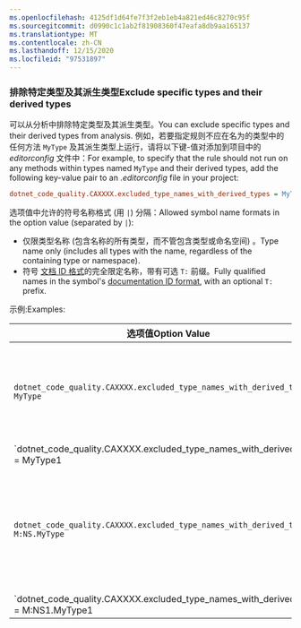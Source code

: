```yaml
---
ms.openlocfilehash: 4125df1d64fe7f3f2eb1eb4a821ed46c8270c95f
ms.sourcegitcommit: d0990c1c1ab2f81908360f47eafa8db9aa165137
ms.translationtype: MT
ms.contentlocale: zh-CN
ms.lasthandoff: 12/15/2020
ms.locfileid: "97531897"
---
```

### <a name="exclude-specific-types-and-their-derived-types"></a><span data-ttu-id="964cf-101">排除特定类型及其派生类型</span><span class="sxs-lookup"><span data-stu-id="964cf-101">Exclude specific types and their derived types</span></span>

<span data-ttu-id="964cf-102">可以从分析中排除特定类型及其派生类型。</span><span class="sxs-lookup"><span data-stu-id="964cf-102">You can exclude specific types and their derived types from analysis.</span></span> <span data-ttu-id="964cf-103">例如，若要指定规则不应在名为的类型中的任何方法 `MyType` 及其派生类型上运行，请将以下键-值对添加到项目中的 *editorconfig* 文件中：</span><span class="sxs-lookup"><span data-stu-id="964cf-103">For example, to specify that the rule should not run on any methods within types named `MyType` and their derived types, add the following key-value pair to an *.editorconfig* file in your project:</span></span>

```ini
dotnet_code_quality.CAXXXX.excluded_type_names_with_derived_types = MyType
```

<span data-ttu-id="964cf-104">选项值中允许的符号名称格式 (用 `|`) 分隔：</span><span class="sxs-lookup"><span data-stu-id="964cf-104">Allowed symbol name formats in the option value (separated by `|`):</span></span>

- <span data-ttu-id="964cf-105">仅限类型名称 (包含名称的所有类型，而不管包含类型或命名空间) 。</span><span class="sxs-lookup"><span data-stu-id="964cf-105">Type name only (includes all types with the name, regardless of the containing type or namespace).</span></span>
- <span data-ttu-id="964cf-106">符号 [文档 ID 格式](../../docs/csharp/programming-guide/xmldoc/processing-the-xml-file.md#id-strings)的完全限定名称，带有可选 `T:` 前缀。</span><span class="sxs-lookup"><span data-stu-id="964cf-106">Fully qualified names in the symbol's [documentation ID format](../../docs/csharp/programming-guide/xmldoc/processing-the-xml-file.md#id-strings), with an optional `T:` prefix.</span></span>

<span data-ttu-id="964cf-107">示例:</span><span class="sxs-lookup"><span data-stu-id="964cf-107">Examples:</span></span>

| <span data-ttu-id="964cf-108">选项值</span><span class="sxs-lookup"><span data-stu-id="964cf-108">Option Value</span></span> | <span data-ttu-id="964cf-109">总结</span><span class="sxs-lookup"><span data-stu-id="964cf-109">Summary</span></span> |
| --- | --- |
|`dotnet_code_quality.CAXXXX.excluded_type_names_with_derived_types = MyType` | <span data-ttu-id="964cf-110">匹配名为的所有类型 `MyType` 及其所有派生类型。</span><span class="sxs-lookup"><span data-stu-id="964cf-110">Matches all types named `MyType` and all of their derived types.</span></span> |
|`dotnet_code_quality.CAXXXX.excluded_type_names_with_derived_types = MyType1|MyType2` | <span data-ttu-id="964cf-111">匹配名为或及其 `MyType1` `MyType2` 所有派生类型的所有类型。</span><span class="sxs-lookup"><span data-stu-id="964cf-111">Matches all types named either `MyType1` or `MyType2` and all of their derived types.</span></span> |
|`dotnet_code_quality.CAXXXX.excluded_type_names_with_derived_types = M:NS.MyType` | <span data-ttu-id="964cf-112">匹配 `MyType` 具有给定完全限定名称及其所有派生类型的特定类型。</span><span class="sxs-lookup"><span data-stu-id="964cf-112">Matches specific type `MyType` with given fully qualified name and all of its derived types.</span></span> |
|`dotnet_code_quality.CAXXXX.excluded_type_names_with_derived_types = M:NS1.MyType1|M:NS2.MyType2` | <span data-ttu-id="964cf-113">匹配特定的类型， `MyType1` 以及 `MyType2` 相应的完全限定名称及其所有派生类型。</span><span class="sxs-lookup"><span data-stu-id="964cf-113">Matches specific types `MyType1` and `MyType2` with the respective fully qualified names, and all of their derived types.</span></span> |
